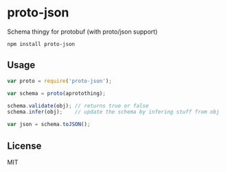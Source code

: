 # proto-json

Schema thingy for protobuf (with proto/json support)

	npm install proto-json

## Usage

``` js
var proto = require('proto-json');

var schema = proto(aprotothing);

schema.validate(obj); // returns true or false
schema.infer(obj);    // update the schema by infering stuff from obj

var json = schema.toJSON();
```

## License

MIT